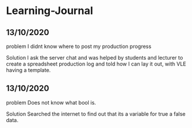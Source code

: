 # Learning-Journal

## 13/10/2020

problem
I didnt know where to post my production progress

Solution
I ask the server chat and was helped by students and lecturer to create a spreadsheet production log and told how I can lay it out, with VLE having a template.

## 13/10/2020

problem
Does not know what bool is.

Solution
Searched the internet to find out that its a variable for true a false data.
